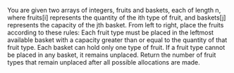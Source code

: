 You are given two arrays of integers, fruits and baskets, each of length n, where fruits[i] represents the quantity of the ith type of fruit, and baskets[j] represents the capacity of the jth basket.
From left to right, place the fruits according to these rules:
Each fruit type must be placed in the leftmost available basket with a capacity greater than or equal to the quantity of that fruit type.
Each basket can hold only one type of fruit.
If a fruit type cannot be placed in any basket, it remains unplaced.
Return the number of fruit types that remain unplaced after all possible allocations are made.
